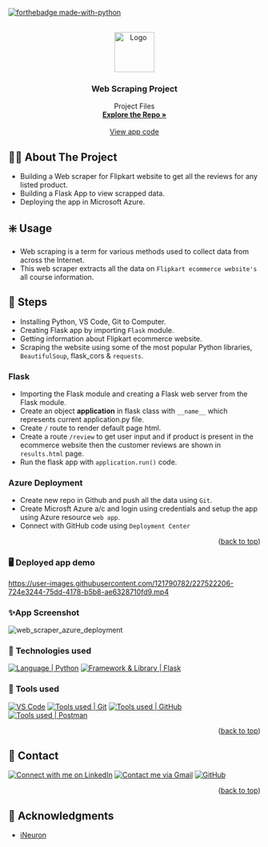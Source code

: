 <div id="top"></div>

[![forthebadge made-with-python](http://ForTheBadge.com/images/badges/made-with-python.svg)](https://www.python.org/)

<!-- PROJECT LOGO -->
<br />
<div align="center">
  <a href="https://github.com/singhwalia98">
    <img src="https://cdn-icons-png.flaticon.com/512/3408/3408473.png" alt="Logo" width="80" height="80"/> 
  </a>

<h3 align="center">Web Scraping Project</h3>

  <p align="center">
    Project Files
    <br />
    <a href="https://github.com/singhwalia98/Flipkart-web-scrapping-with-Azure-Deployment"><strong>Explore the Repo »</strong></a>
    <br />
    <br />
    <a href="https://github.com/singhwalia98/Flipkart-web-scrapping-with-Azure-Deployment/blob/main/application.py">View app code</a>

  </p>
</div>


<!-- ABOUT THE PROJECT -->
## 👨‍💻 About The Project
* Building a Web scraper for Flipkart website to get all the reviews for any listed product.
* Building a Flask App to view scrapped data.
* Deploying the app in Microsoft Azure.

<!-- USAGE -->
## ❇️ Usage
*  Web scraping is a term for various methods used to collect data from across the Internet.
*  This web scraper extracts all the data on `Flipkart ecommerce website's` all course information.

<!-- STEPS -->
## 📌 Steps

* Installing Python, VS Code, Git to Computer.
* Creating Flask app by importing `Flask` module.
* Getting information about Flipkart ecommerce website.
* Scraping the website using some of the most popular Python libraries, `BeautifulSoup`, flask_cors & `requests`. 


### Flask
* Importing the Flask module and creating a Flask web server from the Flask module.
* Create an object **application** in flask class with `__name__` which represents current application.py file.
* Create `/` route to render default page html.
* Create a route `/review` to get user input and if product is present in the ecommerce website then the customer reviews are shown in `results.html` page.
* Run the flask app with `application.run()` code.

### Azure Deployment
* Create new repo in Github and push all the data using `Git`.
* Create Microsft Azure a/c and login using credentials and setup the app using Azure resource `web app`.
* Connect with GitHub code using `Deployment Center`


<p align="right">(<a href="#top">back to top</a>)</p>

### 🖥️ Deployed app demo

https://user-images.githubusercontent.com/121790782/227522206-724e3244-75dd-4178-b5b8-ae6328710fd9.mp4


### ✨App Screenshot
![web_scraper_azure_deployment](https://user-images.githubusercontent.com/121790782/227522582-6c62a18c-7b67-4006-80d3-1b0323561b45.jpg)


### 🧰 **Technologies used**
[![Language | Python](https://img.shields.io/badge/Python-eeeeee?style=for-the-badge&logo=python&logoColor=ffffff&labelColor=3776AB)][python]
[![Framework & Library | Flask](https://img.shields.io/badge/Flask-eeeeee?style=for-the-badge&logo=flask&logoColor=000000&labelColor=fefefe)][flask]

### 🔧 **Tools used**
[![VS Code](https://img.shields.io/badge/VS_Code-007ACC?style=for-the-badge&logo=visual-studio-code&logoColor=white&link=https://code.visualstudio.com/)](https://code.visualstudio.com/)
[![Tools used | Git](https://img.shields.io/badge/Git-eeeeee?style=for-the-badge&logo=git&logoColor=F05032&labelColor=f0efe7)][git]
[![Tools used | GitHub](https://img.shields.io/badge/Github-eeeeee?style=for-the-badge&logo=github&logoColor=ffffff&labelColor=181717)][github]
[![Tools used | Postman](https://img.shields.io/badge/Postman-eeeeee?style=for-the-badge&logo=postman&logoColor=FF6C37&labelColor=fefefe)][postman]

<p align="right">(<a href="#top">back to top</a>)</p>


<!-- CONTACT -->
## 📌 Contact
[![Connect with me on LinkedIn](https://img.shields.io/badge/LinkedIn-0077B5?style=for-the-badge&logo=linkedin&logoColor=white)](https://www.linkedin.com/in/singhwalia98/)
[![Contact me via Gmail](https://img.shields.io/badge/Gmail-D14836?style=for-the-badge&logo=gmail&logoColor=white&link=mailto:reshabsingh786@gmail.com)](https://mail.google.com/mail/u/0/#inbox?compose=GTvVlcRwRCVSZTvRkNFnnXlGKWTvjfCSpdKWZgjwpvKJjVmjrJpWvgfnNXzWgzvxgqmWTDbphmrQX)
[![GitHub](https://img.shields.io/badge/GitHub-100000?style=for-the-badge&logo=github&logoColor=white&link=https://github.com/singhwalia98)](https://github.com/singhwalia98)


<p align="right">(<a href="#top">back to top</a>)</p>


<!-- ACKNOWLEDGMENTS -->
## 📌 Acknowledgments

* [iNeuron](https://github.com/iNeuronai)





<!-- MARKDOWN LINKS  -->

<!-- Tools Used -->
[VS Code]: https://code.visualstudio.com/
[postman]: https://www.postman.com/
[git]: https://git-scm.com/
[github]: https://github.com/
[microsoft_azure]: https://azure.microsoft.com/en-in/features/azure-portal/
[python]: https://www.python.org/
[mongodb]: https://www.mongodb.com/
[flask]: https://flask.palletsprojects.com/en/2.1.x/
